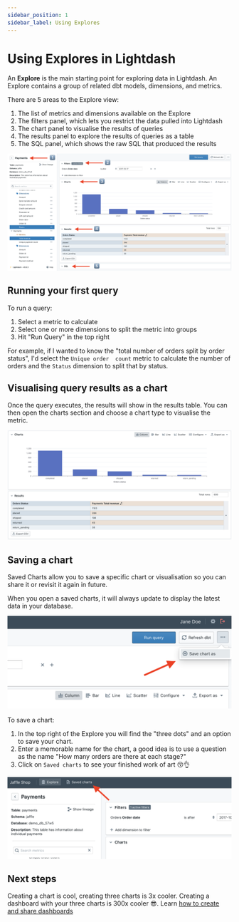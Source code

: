 ```yaml
---
sidebar_position: 1
sidebar_label: Using Explores
---
```


# Using Explores in Lightdash

An **Explore** is the main starting point for exploring data in Lightdash. An Explore contains a group of related 
dbt models, dimensions, and metrics.

There are 5 areas to the Explore view:

1. The list of metrics and dimensions available on the Explore
2. The filters panel, which lets you restrict the data pulled into Lightdash
3. The chart panel to visualise the results of queries
4. The results panel to explore the results of queries as a table
5. The SQL panel, which shows the raw SQL that produced the results
    
![explore screenshot](./assets/explore_screenshot.png)

## Running your first query

To run a query:

1. Select a metric to calculate
2. Select one or more dimensions to split the metric into groups
3. Hit "Run Query" in the top right

For example, if I wanted to know the "total number of orders split by order status", I'd select the `Unique order 
count` metric to calculate the number of orders and the `Status` dimension to split that by status.

## Visualising query results as a chart

Once the query executes, the results will show in the results table. You can then open the charts section and choose 
a chart type to visualise the metric.

![results screenshot](./assets/results_screenshot.png)

## Saving a chart

Saved Charts allow you to save a specific chart or visualisation so you can share it or revisit it again in future.

When you open a saved charts, it will always update to display the latest data in your database.

![save chart button](./assets/save_chart_action.png)

To save a chart: 
1. In the top right of the Explore you will find the "three dots" and an option to save your chart.
2. Enter a memorable name for the chart, a good idea is to use a question as the name "How many orders are there at each stage?"
3. Click on `Saved charts` to see your finished work of art 😚👌

![view saved charts](./assets/view_charts_action.png)

## Next steps

Creating a chart is cool, creating three charts is 3x cooler. Creating a dashboard with your three charts is 300x 
cooler 😎. Learn [how to create and share dashboards](./dashboards.md)

